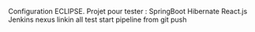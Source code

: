 Configuration ECLIPSE.
Projet pour tester :
 SpringBoot
 Hibernate
 React.js
 Jenkins
 nexus
linkin all
test start pipeline from git push
